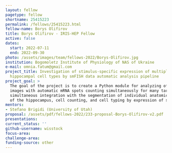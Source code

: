 ```yaml
---
layout: fellow
pagetype: fellow
shortname: 25415223
permalink: /fellows/25415223.html
fellow-name: Borys Olifirov
title: Borys Olifirov - IRIS-HEP Fellow
active: false
dates:
  start: 2022-07-11
  end: 2022-09-30
photo: /assets/images/team/fellows-2022/Borys-Olifirov.jpg
institution: Bogomoletz Institute of Physiology of NAS of Ukraine
e-mail: omnia.fatum@gmail.com
project_title: Investigation of stimulus-specific expression of multiple ITFs in different
  hippocampal cell types by smFISH data automatic analysis pipeline
project_goal: >
  The goal of the project is to create a Python module for analyzing of RNA smFISH
  images with automatic mRNA spots counting simultaneously for many target genes and
  simultaneous integration with the segmentation of individual anatomical regions
  of the hippocampus, cell counting, and cell typing by expression of specific markers.
mentors:
- Stefano Brigidi (University of Utah)
proposal: /assets/pdf/fellows-2022/233-proposal-Borys-Olifirov-v2.pdf
presentations:
current_status: ''
github-username: wisstock
focus-area:
challenge-area:
funding-source: other
---
```

